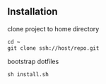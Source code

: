 ## Installation

clone project to home directory  
```
cd ~
git clone ssh://host/repo.git
```
bootstrap  dotfiles
```
sh install.sh
```